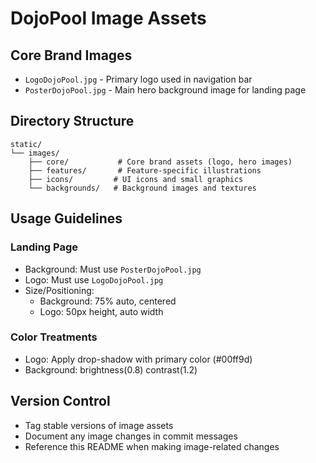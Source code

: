 # DojoPool Image Assets

## Core Brand Images

- `LogoDojoPool.jpg` - Primary logo used in navigation bar
- `PosterDojoPool.jpg` - Main hero background image for landing page

## Directory Structure

```
static/
└── images/
    ├── core/           # Core brand assets (logo, hero images)
    ├── features/       # Feature-specific illustrations
    ├── icons/         # UI icons and small graphics
    └── backgrounds/   # Background images and textures
```

## Usage Guidelines

### Landing Page

- Background: Must use `PosterDojoPool.jpg`
- Logo: Must use `LogoDojoPool.jpg`
- Size/Positioning:
  - Background: 75% auto, centered
  - Logo: 50px height, auto width

### Color Treatments

- Logo: Apply drop-shadow with primary color (#00ff9d)
- Background: brightness(0.8) contrast(1.2)

## Version Control

- Tag stable versions of image assets
- Document any image changes in commit messages
- Reference this README when making image-related changes
